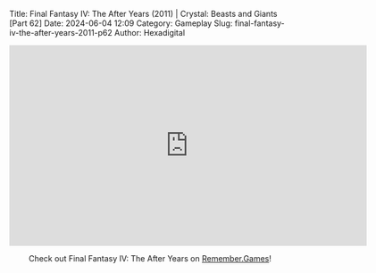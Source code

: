 Title: Final Fantasy IV: The After Years (2011) | Crystal: Beasts and Giants [Part 62]
Date: 2024-06-04 12:09
Category: Gameplay
Slug: final-fantasy-iv-the-after-years-2011-p62
Author: Hexadigital

<center><iframe src="https://www.youtube.com/embed/Bu7zdAMeCzQ?feature=oembed" allow="accelerometer; autoplay; encrypted-media; gyroscope; picture-in-picture" width="640" height="360" frameborder="0"></iframe>

Check out Final Fantasy IV: The After Years on [Remember.Games](https://remember.games/game/7757/final-fantasy-iv-the-complete-collection/)!</center>